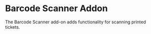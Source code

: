 Barcode Scanner Addon
=========

The Barcode Scanner add-on adds functionality for scanning printed tickets.



